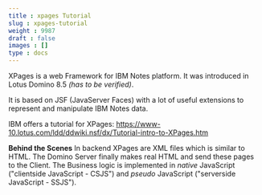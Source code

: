 ```yaml
---
title : xpages Tutorial
slug : xpages-tutorial
weight : 9987
draft : false
images : []
type : docs
---
```


XPages is a web Framework for IBM Notes platform. It was introduced in Lotus Domino 8.5 *(has to be verified)*.

It is based on JSF (JavaServer Faces) with a lot of useful extensions to represent and manipulate IBM Notes data.

IBM offers a tutorial for XPages: https://www-10.lotus.com/ldd/ddwiki.nsf/dx/Tutorial-intro-to-XPages.htm

**Behind the Scenes**
In backend XPages are XML files which is similar to HTML. The Domino Server finally makes real HTML and send these pages to the Client.
The Business logic is implemented in *native* JavaScript ("clientside JavaScript - CSJS") and *pseudo* JavaScript ("serverside JavaScript - SSJS").

